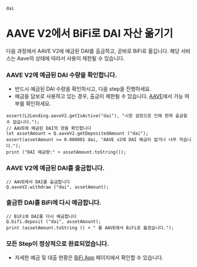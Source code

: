 ```meta-Currency
dai
```

# AAVE V2에서 BiFi로 DAI 자산 옮기기

다음 과정에서 AAVE V2에 예금된 DAI를 출금하고, 곧바로 BiFi로 옮깁니다. 해당 서비스는 Aave의 상태에 따라서 사용이 제한될 수 있습니다.

### AAVE V2에 예금된 DAI 수량을 확인합니다.

- 반드시 예금된 DAI 수량을 확인하시고, 다음 step을 진행하세요.
- 예금을 담보로 사용하고 있는 경우, 출금이 제한될 수 있습니다. [AAVE](https://app.aave.com/#/dashboard)에서 가능 여부를 확인하세요.

```output-Dynamic
assert(L2Lending.aaveV2.getIsActive("dai"), "시장 설정으로 인해 현재 출금할 수 없습니다.");
// AAVE에 예금된 DAI의 양을 확인합니다
let assetAmount = Q.aaveV2.getDepositedAmount ("dai");
assert(assetAmount >= 0.000001 dai, "AAVE v2에 DAI 예금이 없거나 너무 작습니다.");
print ("DAI 예금량:" + assetAmount.toString());
```

### AAVE V2에 예금된 DAI를 출금합니다.

```taster
// AAVE에서 DAI를 출금합니다
Q.aaveV2.withdraw ("dai", assetAmount);
```

### 출금한 DAI를 BiFi에 다시 예금합니다.

```taster
// BiFi에 DAI를 다시 예금합니다
Q.bifi.deposit ("dai", assetAmount);
print (assetAmount.toString () + " 를 AAVE에서 BiFi로 옮겼습니다.");
```

### 모든 Step이 정상적으로 완료되었습니다.

- 자세한 예금 및 대출 현황은 [BiFi App](https://app.bifi.finance/) 페이지에서 확인할 수 있습니다.
